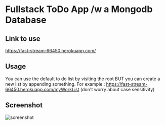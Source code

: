 # Fullstack ToDo App /w a Mongodb Database
## Link to use
https://fast-stream-66450.herokuapp.com/
## Usage
You can use the default to do list by visiting the root BUT you can create a new list by appending something.
For example : https://fast-stream-66450.herokuapp.com/myWorkList (don't worry about case sensitivity)
## Screenshot
![screenshot](https://i.imgur.com/6k4BoZ7.png)

